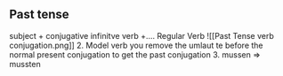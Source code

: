 ## Past tense
subject + conjugative infinitve verb +....
 Regular Verb
![[Past Tense verb conjugation.png]]
2. Model verb you remove the umlaut te before the normal present conjugation to get the past conjugation
3. mussen => mussten
